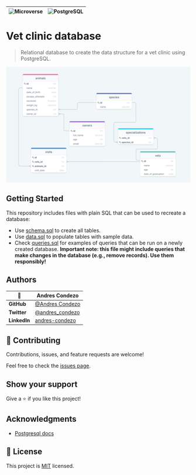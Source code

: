 | ![Microverse](https://img.shields.io/badge/Microverse-blueviolet)      |  ![PostgreSQL](https://img.shields.io/badge/PostgreSQL-316192?style=for-the-badge&logo=postgresql&logoColor=white) |
| ------------ | ---------------------------------------------------- |

# Vet clinic database

> Relational database to create the data structure for a vet clinic using PostgreSQL.


![diagram](./diagram.png)

## Getting Started

This repository includes files with plain SQL that can be used to recreate a database:

- Use [schema.sql](./schema.sql) to create all tables.
- Use [data.sql](./data.sql) to populate tables with sample data.
- Check [queries.sql](./queries.sql) for examples of queries that can be run on a newly created database. **Important note: this file might include queries that make changes in the database (e.g., remove records). Use them responsibly!**


## Authors

|    👤    | **Andres Condezo**                                               |
| ------------ | ---------------------------------------------------- |
| **GitHub**   | [@Andres Condezo](https://github.com/andres-condezo)
| **Twitter**  | [@andres_condezo](https://twitter.com/andres_condezo)          |
| **LinkedIn** | [andres-condezo](https://www.linkedin.com/in/andres-condezo/) |

## 🤝 Contributing

Contributions, issues, and feature requests are welcome!

Feel free to check the [issues page](../../issues/).

## Show your support

Give a ⭐️ if you like this project!

## Acknowledgments

- [Postgresql docs](https://www.postgresql.org/docs/)

## 📝 License

This project is [MIT](./MIT.md) licensed.

